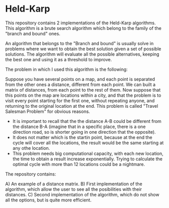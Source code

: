 # Held-Karp
This repository contains 2 implementations of the Held-Karp algorithms. This algorithm is a brute search algorithm which belong to the family of the "branch and bound" ones.

An algorithm that belongs to the "Branch and bound" is usually solve in problems where we want to obtain the best solution given a set of possible solutions. The algorithm will evaluate all the possible alternatives, keeping the best one and using it as a threshold to improve.

The problem in which I used this algorithm is the following:

Suppose you have several points on a map, and each point is separated from the other ones a distance, different from each point. We can built a matrix of distances, from each point to the rest of them. Now suppose that this points on the map are locations within a city, and that the problem is to visit every point starting for the first one, without repeating anyone, and returning to the original location at the end. This problem is called "Travel Salesman Problem" for obvious reasons.
* It is important to recall that the the distance A-B could be different from the distance B-A (imagine that in a specific place, there is a one direction road, so is shorter going in one direction that the opposite).
* It does not matter which is the startin point, because at the end the cycle will cover all the locations, the result would be the same starting at any othe location.
* This problem needs big computational capacity, with each new location, the time to obtain a result increase exponentially. Trying to calculate the optimal cycle  with more than 12 locations could be a nightmare.

The repository contains:

  A) An example of a distance matrix.
  B) First implementation of the algorithm, which allow the user to see all the posibilities with their distances.
  C) Second implementation of the algorithm, which do not show all the options, but is quite more efficient.
